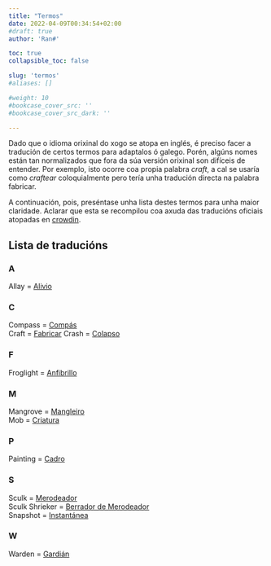 ```yaml
---
title: "Termos"
date: 2022-04-09T00:34:54+02:00
#draft: true
author: 'Ran#'

toc: true
collapsible_toc: false

slug: 'termos'
#aliases: []

#weight: 10
#bookcase_cover_src: ''
#bookcase_cover_src_dark: ''

---
```


Dado que o idioma orixinal do xogo se atopa en inglés, é preciso facer a tradución de certos termos para adaptalos ó galego.
Porén, algúns nomes están tan normalizados que fora da súa versión orixinal son difíceis de entender.
Por exemplo, isto ocorre coa propia palabra *craft*, a cal se usaría como *craftear* coloquialmente pero tería unha tradución directa na palabra fabricar.

A continuación, pois, preséntase unha lista destes termos para unha maior claridade.
Aclarar que esta se recompilou coa axuda das traducións oficiais atopadas en [crowdin](https://crowdin.com/project/minecraft).

## Lista de traducións
### A
Allay = [Alivio](https://crowdin.com/translate/minecraft/all/enus-gl?filter=basic&value=0#5295348)

### C
Compass = [Compás](https://crowdin.com/translate/minecraft/all/enus-gl?filter=basic&value=0#5219179)\
Craft = [Fabricar](https://crowdin.com/translate/minecraft/all/enus-gl?filter=basic&value=0#q=crafting)
Crash = [Colapso](https://komputeko.net/#crash)

### F
Froglight = [Anfibrillo](https://crowdin.com/translate/minecraft/all/enus-gl?filter=basic&value=0#5295370)

### M
Mangrove = [Mangleiro](https://crowdin.com/translate/minecraft/all/enus-gl?filter=basic&value=0#q=mangrove%20log)\
Mob = [Criatura](https://crowdin.com/translate/minecraft/all/enus-gl?filter=basic&value=0#5220723)

### P
Painting = [Cadro](https://crowdin.com/translate/minecraft/all/enus-gl?filter=basic&value=0#5240982)

### S
Sculk = [Merodeador](https://crowdin.com/translate/minecraft/all/enus-gl?filter=basic&value=0#5287884)\
Sculk Shrieker = [Berrador de Merodeador](https://crowdin.com/translate/minecraft/all/enus-gl?filter=basic&value=0#5287888)\
Snapshot = [Instantánea](https://crowdin.com/translate/minecraft/all/enus-gl?filter=basic&value=0#5227598)

### W
Warden = [Gardián](https://crowdin.com/translate/minecraft/all/enus-gl?filter=basic&value=0#5295296)
